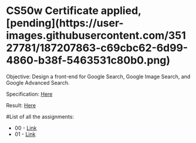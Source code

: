 <h1>CS50w Certificate applied, [pending](https://user-images.githubusercontent.com/35127781/187207863-c69cbc62-6d99-4860-b38f-5463531c80b0.png)</h1>

Objective: Design a front-end for Google Search, Google Image Search, and Google Advanced Search.

Specification: [Here](https://cs50.harvard.edu/web/2020/projects/0/search/)

Result: [Here](https://asgherali.github.io/Project0/)


#List of all the assignments:
- 00 - [Link](https://github.com/AsgherAli/Project0)
- 01 - [Link](https://github.com/AsgherAli/Project1)
